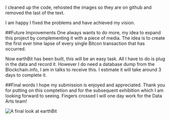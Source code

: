 I cleaned up the code, rehosted the images so they are on github and removed the last of the text.

I am happy I fixed the problems and have achieved my vision. 

##Future Improvements
One always wants to do more, my idea to expand this project by complementing it with a piece of media. The idea is to create the first ever time lapse of every single Bitcon transaction that has occurred. 

Now earthBit has been built, this will be an easy task.  All I have to do is plug in the data and record it.  However I do need a database dump from the Blockchain.info, I am in talks to receive this.  I estimate it will take around 3 days to complete it.

##Final words
I hope my submission is enjoyed and appreciated.  Thank you for putting on this comptetion and for the subsequent exhibition which I am looking forward to seeing.  Fingers crossed I will one day work for the Data Arts team!

![A final look at earthBit](https://raw.githubusercontent.com/craftfortress/devart-template/master/project_images/Capture7.JPG)

